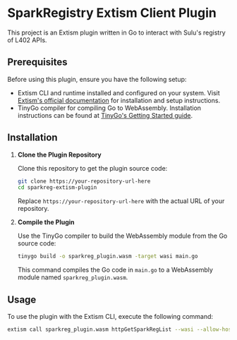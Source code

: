 # SparkRegistry Extism Client Plugin

This project is an Extism plugin written in Go to interact with Sulu's registry of L402 APIs. 

## Prerequisites

Before using this plugin, ensure you have the following setup:

- Extism CLI and runtime installed and configured on your system. Visit [Extism's official documentation](https://docs.extism.com/) for installation and setup instructions.
- TinyGo compiler for compiling Go to WebAssembly. Installation instructions can be found at [TinyGo's Getting Started guide](https://tinygo.org/getting-started/install/).

## Installation

1. **Clone the Plugin Repository**

    Clone this repository to get the plugin source code:

    ```sh
    git clone https://your-repository-url-here
    cd sparkreg-extism-plugin
    ```

    Replace `https://your-repository-url-here` with the actual URL of your repository.

2. **Compile the Plugin**

    Use the TinyGo compiler to build the WebAssembly module from the Go source code:

    ```sh
    tinygo build -o sparkreg_plugin.wasm -target wasi main.go
    ```

    This command compiles the Go code in `main.go` to a WebAssembly module named `sparkreg_plugin.wasm`.

## Usage

To use the plugin with the Extism CLI, execute the following command:

```sh
extism call sparkreg_plugin.wasm httpGetSparkRegList --wasi --allow-host='sparkreg.com'

